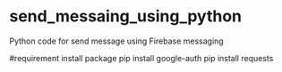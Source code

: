 # send_messaing_using_python
Python code for send message using Firebase messaging 

#requirement install package
pip install google-auth
pip install requests
